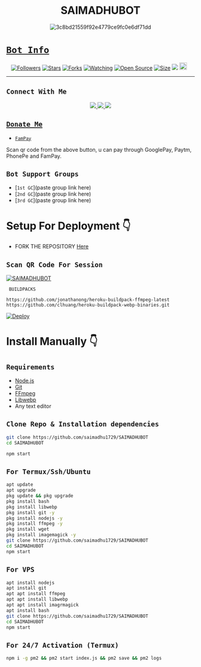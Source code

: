 

<h1 align="center">SAIMADHUBOT<br></h1>

<p align="center">
<img src="https://i.ibb.co/M97QfLt/saimadhubot-psd.jpg" alt="3c8bd21559f92e4779ce9fc0e6df71dd" border="0"> 
</p>
<p align="center">
<a href="https://github.com/saimadhu1729">
</p>


# ```Bot Info```
<p align="center">
<a href="https://github.com/DGXeon/followers"><img title="Followers" src="https://img.shields.io/github/followers/DGXeon?color=red&style=flat-square"></a>
<a href="https://github.com/DGXeon/CheemsBot-MD5/stargazers/"><img title="Stars" src="https://img.shields.io/github/stars/DGXeon/CheemsBot-MD5?color=blue&style=flat-square"></a>
<a href="https://github.com/DGXeon/CheemsBot-MD5/network/members"><img title="Forks" src="https://img.shields.io/github/forks/DGXeon/CheemsBot-MD5?color=red&style=flat-square"></a>
<a href="https://github.com/DGXeon/CheemsBot-MD5/watchers"><img title="Watching" src="https://img.shields.io/github/watchers/DGXeon/CheemsBot-MD5?label=Watchers&color=blue&style=flat-square"></a>
<a href="https://github.com/DGXeon/CheemsBot-MD5"><img title="Open Source" src="https://img.shields.io/badge/Author-Xeon%20Bot%20Inc.-red?v=103"></a>
<a href="https://github.com/DGXeon/CheemsBot-MD5/"><img title="Size" src="https://img.shields.io/github/repo-size/DGXeon/CheemsBot-MD5?style=flat-square&color=green"></a>
<a href="https://hits.seeyoufarm.com"><img src="https://hits.seeyoufarm.com/api/count/incr/badge.svg?url=https%3A%2F%2Fgithub.com%2FDGXeon%2FCheemsBot-MD5&count_bg=%2379C83D&title_bg=%23555555&icon=probot.svg&icon_color=%2300FF6D&title=hits&edge_flat=false"/></a>
<a href="https://github.com/DGXeon/CheemsBot-MD5/graphs/commit-activity"><img height="20" src="https://img.shields.io/badge/Maintained%3F-yes-green.svg"></a>&nbsp;&nbsp;
</p>
<p align='center'>
    </p>

-------

## ```Connect With Me```
<p align="center">
<a href="https://wa.me/919505579643"><img src="https://img.shields.io/badge/Contact saimadhu owner -25D366?style=for-the-badge&logo=whatsapp&logoColor=white" />
<a href="https://chat.whatsapp.com/HYj9wu5Jrv6CROxyeQbHoS"><img src="https://img.shields.io/badge/WA GROUP-25D366?style=for-the-badge&logo=whatsapp&logoColor=white" />
<a href="https://youtube.com/channel/UCvAo9TZ0Pw9vrJ_0WYRyO3A"><img src="https://img.shields.io/badge/YOUTUBE support-ff0000?style=for-the-badge&logo=youtube&logoColor=ff000000&link=https://www.youtube.com/c/BOTINDO" /><br>
</p>

## ```Donate Me```

- [`FamPay`](https://telegra.ph/file/8737b098fd5702daeb7e0.jpg)

<p align="left">
Scan qr code from the above button, u can pay through GooglePay, Paytm, PhonePe and FamPay.
</p>

## ```Bot Support Groups```

- [`1st GC`](paste group link here)
- [`2nd GC`](paste group link here)
- [`3rd GC`](paste group link here)

# Setup For Deployment 👇

- FORK THE REPOSITORY [Here](https://github.com/saimadhu1729/SAIMADHUBOT/fork)

## `Scan QR Code For Session`
[![SAIMADHUBOT](https://repl.it/badge/github/quiec/whatsasena)](https://replit.com/@DGXeon/Cheems-Bot-Multi-Device-Qr-Code-Generator?output%20only=1&lite=1#index.js)

 ` BUILDPACKS`

```
https://github.com/jonathanong/heroku-buildpack-ffmpeg-latest
https://github.com/clhuang/heroku-buildpack-webp-binaries.git
```

[![Deploy](https://www.herokucdn.com/deploy/button.svg)](https://heroku.com/deploy?template=https://github.com/saimadhu1729/SAIMADHUBOT/)

# Install Manually 👇
## `Requirements`
* [Node.js](https://nodejs.org/en/)
* [Git](https://git-scm.com/downloads)
* [FFmpeg](https://github.com/BtbN/FFmpeg-Builds/releases/download/autobuild-2020-12-08-13-03/ffmpeg-n4.3.1-26-gca55240b8c-win64-gpl-4.3.zip)
* [Libwebp](https://developers.google.com/speed/webp/download)
* Any text editor
## `Clone Repo & Installation dependencies`
```bash
git clone https://github.com/saimadhu1729/SAIMADHUBOT
cd SAIMADHUBOT

npm start
```
## `For Termux/Ssh/Ubuntu`
```bash
apt update
apt upgrade
pkg update && pkg upgrade
pkg install bash
pkg install libwebp
pkg install git -y
pkg install nodejs -y 
pkg install ffmpeg -y 
pkg install wget
pkg install imagemagick -y
git clone https://github.com/saimadhu1729/SAIMADHUBOT
cd SAIMADHUBOT
npm start
```
## `For VPS`
```bash
apt install nodejs 
apt install git 
apt apt install ffmpeg 
apt apt install libwebp 
apt apt install imagrmagick
apt install bash
git clone https://github.com/saimadhu1729/SAIMADHUBOT
cd SAIMADHUBOT
npm start
```
## `For 24/7 Activation (Termux)`
```bash
npm i -g pm2 && pm2 start index.js && pm2 save && pm2 logs
```

